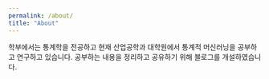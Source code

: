 ```yaml
---
permalink: /about/
title: "About"
---
```


학부에서는 통계학을 전공하고 현재 산업공학과 대학원에서 통계적 머신러닝을 공부하고 연구하고 있습니다. 공부하는 내용을 정리하고 공유하기 위해 블로그를 개설하였습니다.
